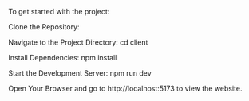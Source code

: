 To get started with the project:

Clone the Repository:

Navigate to the Project Directory:
cd client

Install Dependencies:
npm install

Start the Development Server:
npm run dev

Open Your Browser and go to http://localhost:5173 to view the website.
